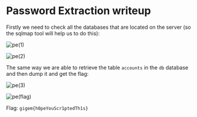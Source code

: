 # Password Extraction writeup

Firstly we need to check all the databases that are located on the server (so the sqlmap tool will help us to do this):

![pe(1)](https://user-images.githubusercontent.com/57829161/78356887-1f22df00-75b9-11ea-9259-0ce9b30c26e4.png)

![pe(2)](https://user-images.githubusercontent.com/57829161/78356938-319d1880-75b9-11ea-99cb-55e92d970903.png)

The same way we are able to retrieve the table `accounts` in the `db` database and then dump it and get the flag:

![pe(3)](https://user-images.githubusercontent.com/57829161/78357018-57c2b880-75b9-11ea-8555-f06985759784.png)

![pe(flag)](https://user-images.githubusercontent.com/57829161/78357025-5b563f80-75b9-11ea-98d1-3330e10b26df.png)

Flag: `gigem{h0peYouScr1ptedTh1s}`   
